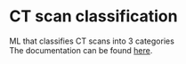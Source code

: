 # CT scan classification
 ML that classifies CT scans into 3 categories  
 The documentation can be found [here](https://github.com/Stefannsen/CT-scan-classification/blob/main/Documentatie_Negulescu_Stefan_232.pdf).
